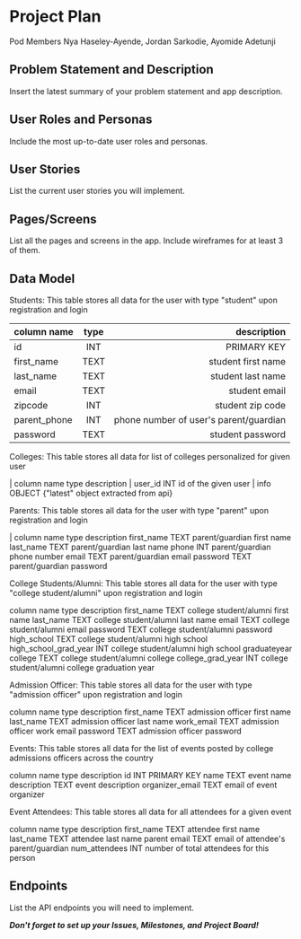 # Project Plan

Pod Members Nya Haseley-Ayende, Jordan Sarkodie, Ayomide Adetunji

## Problem Statement and Description

Insert the latest summary of your problem statement and app description.

## User Roles and Personas

Include the most up-to-date user roles and personas.

## User Stories

List the current user stories you will implement.

## Pages/Screens

List all the pages and screens in the app. Include wireframes for at least 3 of them.

## Data Model

Students: This table stores all data for the user with type "student" upon registration and login

| column name           | type          | description
| :-------------------- | :-----------: | --------------------------------------: |
| id                    | INT           | PRIMARY KEY                             |
| first_name            | TEXT          | student first name                      |
| last_name             | TEXT          | student last name                       |
| email                 | TEXT          | student email                           |
| zipcode               | INT           | student zip code                        |
| parent_phone          | INT           | phone number of user's parent/guardian  |
| password              | TEXT          | student password                        |

Colleges: This table stores all data for list of colleges personalized for given user

| column name             type            description
| user_id                 INT             id of the given user
| info                    OBJECT          {"latest" object extracted from api}

Parents: This table stores all data for the user with type "parent" upon registration and login

| column name             type            description
first_name              TEXT            parent/guardian first name
last_name               TEXT            parent/guardian last name
phone                   INT             parent/guardian phone number
email                   TEXT            parent/guardian email
password                TEXT            parent/guardian password

College Students/Alumni: This table stores all data for the user with type "college student/alumni" upon registration and login

column name             type            description
first_name              TEXT            college student/alumni first name
last_name               TEXT            college student/alumni last name
email                   TEXT            college student/alumni email
password                TEXT            college student/alumni password
high_school             TEXT            college student/alumni high school
high_school_grad_year   INT             college student/alumni high school graduateyear
college                 TEXT            college student/alumni college
college_grad_year       INT             college student/alumni college graduation year

Admission Officer: This table stores all data for the user with type "admission officer" upon registration and login

column name             type            description
first_name              TEXT            admission officer first name
last_name               TEXT            admission officer last name
work_email              TEXT            admission officer work email
password                TEXT            admission officer password

Events: This table stores all data for the list of events posted by college admissions officers across the country

column name             type            description
id                      INT             PRIMARY KEY
name                    TEXT            event name
description             TEXT            event description
organizer_email         TEXT            email of event organizer

Event Attendees: This table stores all data for all attendees for a given event

column name             type            description
first_name              TEXT            attendee first name
last_name               TEXT            attendee last name
parent email            TEXT            email of attendee's parent/guardian
num_attendees           INT             number of total attendees for this person

## Endpoints

List the API endpoints you will need to implement.

***Don't forget to set up your Issues, Milestones, and Project Board!***
